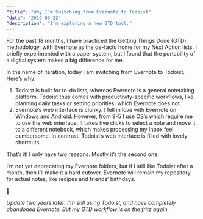 ```yaml
---
"title": "Why I’m Switching from Evernote to Todoist"
"date": "2019-03-22"
"description": "I'm exploring a new GTD tool."
---
```


For the past 18 months, I have practiced the Getting Things Done (GTD) methodology, with Evernote as the de-facto home for my Next Action lists. I briefly experimented with a paper system, but I found that the portability of a digital system makes a big difference for me.

In the name of iteration, today I am switching from Evernote to Todoist. Here’s why.

1. Todoist is built for to-do lists, whereas Evernote is a general notetaking platform. Todoist thus comes with productivity-specific workflows, like planning daily tasks or setting priorities, which Evernote does not.
1. Evernote’s web interface is clunky. I fell in love with Evernote on Windows and Android. However, from 9-5 I use OS’s which require me to use the web interface. It takes five clicks to select a note and move it to a different notebook, which makes processing my Inbox feel cumbersome. In contrast, Todoist’s web interface is filled with lovely shortcuts.

That’s it! I only have two reasons. Mostly it’s the second one.

I’m not yet deprecating my Evernote folders, but if I still like Todoist after a month, then I’ll make it a hard cutover. Evernote will remain my repository for actual notes, like recipes and friends’ birthdays.

🤞

_Update two years later: I'm still using Todoist, and have completely abandoned Evernote. But my GTD workflow is on the fritz again._
